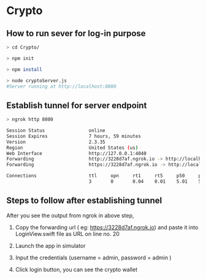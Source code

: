 # Crypto

## How to run sever for log-in purpose

```bash
> cd Crypto/

> npm init

> npm install

> node cryptoServer.js 
#Server running at http://localhost:8080
```

## Establish tunnel for server endpoint
``` bash
> ngrok http 8080

Session Status                online
Session Expires               7 hours, 59 minutes
Version                       2.3.35
Region                        United States (us)
Web Interface                 http://127.0.0.1:4040
Forwarding                    http://3228d7af.ngrok.io -> http://localhost:8080
Forwarding                    https://3228d7af.ngrok.io -> http://localhost:8080

Connections                   ttl     opn     rt1     rt5     p50     p90
                              3       0       0.04    0.01    5.01    5.01
```

## Steps to follow after establishing tunnel
After you see the output from ngrok in above step, 

1. Copy the forwarding url ( eg: https://3228d7af.ngrok.io) and 
  paste it into LoginView.swift file as URL on line no. 20

2. Launch the app in simulator

3. Input the credentials 
 (username = admin, password = admin )

4. Click login button, you can see the crypto wallet